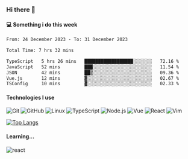 ### Hi there 👋

#### 💻 Something i do this week

<!--START_SECTION:waka-->

```txt
From: 24 December 2023 - To: 31 December 2023

Total Time: 7 hrs 32 mins

TypeScript   5 hrs 26 mins   ██████████████████░░░░░░░   72.16 %
JavaScript   52 mins         ███░░░░░░░░░░░░░░░░░░░░░░   11.54 %
JSON         42 mins         ██▒░░░░░░░░░░░░░░░░░░░░░░   09.36 %
Vue.js       12 mins         ▓░░░░░░░░░░░░░░░░░░░░░░░░   02.67 %
TSConfig     10 mins         ▓░░░░░░░░░░░░░░░░░░░░░░░░   02.33 %
```

<!--END_SECTION:waka-->


#### Technologies I use
![Git](https://img.shields.io/badge/-Git-222222?style=flat&logo=git&logoColor=F05032)
![GitHub](https://img.shields.io/badge/-GitHub-181717?style=flat&logo=github)
![Linux](https://img.shields.io/badge/-Linux-222222?style=flat&logo=linux&logoColor=FCC624)
![TypeScript](https://img.shields.io/badge/-TypeScript-000000?style=flat&logo=typescript)
![Node.js](https://img.shields.io/badge/-Node.js-222222?style=flat&logo=node.js&logoColor=339933)
![Vue](https://img.shields.io/badge/-Vue-222222?style=flat&logo=Vue.js&logoColor=4FC08D)
![React](https://img.shields.io/badge/-React-222222?style=flat&logo=React&logoColor=blue)
![Vim](https://img.shields.io/badge/-Vim-222222?style=flat&logo=Vim&logoColor=green)

[![Top Langs](https://github-readme-stats.vercel.app/api/top-langs/?username=GodlessLiu&layout=compact)](https://github.com/anuraghazra/github-readme-stats)
#### Learning...
![react](https://img.shields.io/badge/react-18-blue.svg)
